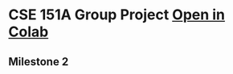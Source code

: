 # CSE 151A Group Project [Open in Colab](https://colab.research.google.com/drive/19ArXW2768P2VxWBXff0s5CjbLbCtjqJk?usp=sharing)

## Milestone 2

